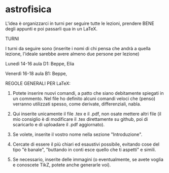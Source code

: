 # astrofisica
L'idea è organizzarci in turni per seguire tutte le lezioni, prendere BENE degli appunti e poi passarli qua in un LaTeX. 


TURNI 

I turni da seguire sono (inserite i nomi di chi pensa che andrà a quella lezione, l'ideale sarebbe avere almeno due persone per lezione)

Lunedì 14-16 aula D1: Beppe, Elia

Venerdì 16-18 aula B1: Beppe, 


REGOLE GENERALI PER LaTeX:

1) Potete inserire nuovi comandi, a patto che siano debitamente spiegati in un commento. Nel file ho definito alcuni comandi veloci che (penso) verranno utilizzati spesso, come derivate, differenziali, nabla.

2) Qui inserite unicamente il file .tex e il .pdf, non osate mettere altri file (il mio consiglio è di modificare il .tex direttamente su github, poi di scaricarlo e di uploadare il .pdf aggiornato).

3) Se volete, inserite il vostro nome nella sezione "Introduzione".

4) Cercate di essere il più chiari ed esaustivi possibile, evitando cose del tipo "è banale", "buttando in conti esce quello che ti aspetti" e simili.

5) Se necessario, inserite delle immagini (o eventualmente, se avete voglia e conoscete TikZ, potete anche generarle voi).
